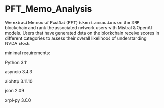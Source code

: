 # PFT_Memo_Analysis

We extract Memos of Postfiat (PFT) token transactions on the XRP blockchain and rank the associated network users with Mistral & OpenAI models.
Users that have generated data on the blockchain receive scores in different categories to assess their overall likelihood of understanding NVDA stock.

minimal requirements:

Python 3.11

asyncio 3.4.3

aiohttp 3.11.10

json 2.09

xrpl-py 3.0.0
